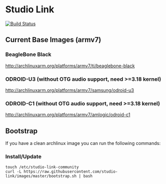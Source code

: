 # Studio Link

[![Build Status](https://ci-studio.visr.de/job/studio-link-images/badge/icon)](https://ci-studio.visr.de/job/studio-link-images/)

## Current Base Images (armv7)

### BeagleBone Black

http://archlinuxarm.org/platforms/armv7/ti/beaglebone-black

### ODROID-U3 (without OTG audio support, need >=3.18 kernel)

http://archlinuxarm.org/platforms/armv7/samsung/odroid-u3

### ODROID-C1 (without OTG audio support, need >=3.18 kernel)

http://archlinuxarm.org/platforms/armv7/amlogic/odroid-c1

## Bootstrap

If you have a clean archlinux image you can run the following commands:

### Install/Update

```
touch /etc/studio-link-community
curl -L https://raw.githubusercontent.com/studio-link/images/master/bootstrap.sh | bash
```
